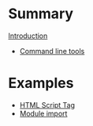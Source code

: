 # Summary

[Introduction](introduction.md)

- [Command line tools](cli.md)

# Examples

- [HTML Script Tag](html-script-tag.md)
- [Module import](module-import.md)
